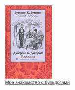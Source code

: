 ![](Мое%20знакомство%20с%20бульдогами.jpg)  
[Мое знакомство с бульдогами](Мое%20знакомство%20с%20бульдогами.txt)
